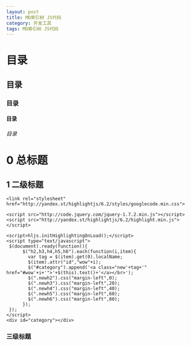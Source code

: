 ```yaml
---
layout: post
title: MD索引树 JS代码
category: 开发工具
tags: MD索引树 JS代码
---
```


# 目录
## 目录
### 目录
#### 目录
###### 目录

<h1> 0 总标题</h1>
<h2> 1 二级标题 </h2>

	<link rel="stylesheet" href="http://yandex.st/highlightjs/6.2/styles/googlecode.min.css">
	 
	<script src="http://code.jquery.com/jquery-1.7.2.min.js"></script>
	<script src="http://yandex.st/highlightjs/6.2/highlight.min.js"></script>
	 
	<script>hljs.initHighlightingOnLoad();</script>
	<script type="text/javascript">
	 $(document).ready(function(){
	      $("h2,h3,h4,h5,h6").each(function(i,item){
	        var tag = $(item).get(0).localName;
	        $(item).attr("id","wow"+i);
	        $("#category").append('<a class="new'+tag+'" href="#wow'+i+'">'+$(this).text()+'</a></br>');
	        $(".newh2").css("margin-left",0);
	        $(".newh3").css("margin-left",20);
	        $(".newh4").css("margin-left",40);
	        $(".newh5").css("margin-left",60);
	        $(".newh6").css("margin-left",80);
	      });
	 });
	</script>
	<div id="category"></div>
<h3> 三级标题</h3>

